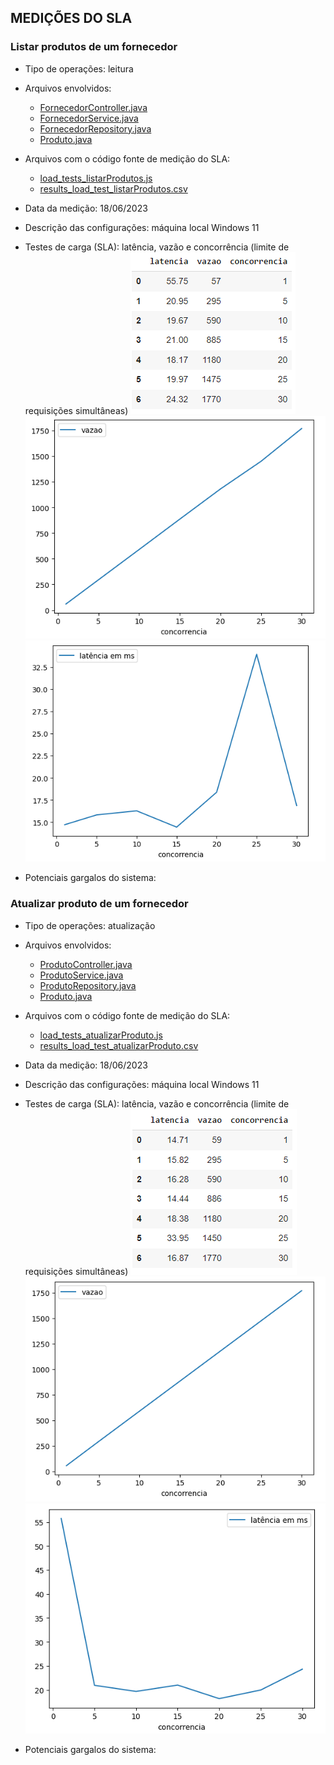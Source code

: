 
## MEDIÇÕES DO SLA

### Listar produtos de um fornecedor
- Tipo de operações: leitura
- Arquivos envolvidos:
    - [FornecedorController.java](../src/main/java/bsi/pcs/organo/controller/FornecedorController.java)
    - [FornecedorService.java](../src/main/java/bsi/pcs/organo/service/FornecedorService.java)
    - [FornecedorRepository.java](../src/main/java/bsi/pcs/organo/repository/FornecedorRepository.java)
    - [Produto.java](../src/main/java/bsi/pcs/organo/model/Produto.java)

- Arquivos com o código fonte de medição do SLA:
    - [load_tests_listarProdutos.js](load_tests_listarProdutos.js)
    - [results_load_test_listarProdutos.csv](results_load_test_listarProdutos.csv)
- Data da medição: 18/06/2023
- Descrição das configurações: máquina local Windows 11
- Testes de carga (SLA): latência, vazão e concorrência (limite de requisições simultâneas)
![dados listarProdutos](https://github.com/pcs-sgbd-organo/organo-api/blob/master/k6/dados_medicao_listarProdutos.png)
![vazao por concorrencia listarProdutos](https://github.com/pcs-sgbd-organo/organo-api/blob/master/k6/vazao_por_concorrencia_listarProdutos.png)
![latencia por concorrencia listarProdutos](https://github.com/pcs-sgbd-organo/organo-api/blob/master/k6/latencia_por_concorrencia_listarProdutos.png)

- Potenciais gargalos do sistema:

### Atualizar produto de um fornecedor
- Tipo de operações: atualização
- Arquivos envolvidos:
    - [ProdutoController.java](../src/main/java/bsi/pcs/organo/controller/ProdutoController.java)
    - [ProdutoService.java](../src/main/java/bsi/pcs/organo/service/ProdutoService.java)
    - [ProdutoRepository.java](../src/main/java/bsi/pcs/organo/repository/ProdutoRepository.java)
    - [Produto.java](../src/main/java/bsi/pcs/organo/model/Produto.java)

- Arquivos com o código fonte de medição do SLA:
    - [load_tests_atualizarProduto.js](load_tests_atualizarProduto.js)
    - [results_load_test_atualizarProduto.csv](results_load_test_atualizarProduto.csv)
- Data da medição: 18/06/2023
- Descrição das configurações: máquina local Windows 11
- Testes de carga (SLA): latência, vazão e concorrência (limite de requisições simultâneas)
![dados atualizarProduto](https://github.com/pcs-sgbd-organo/organo-api/blob/master/k6/dados_medicao_atualizarProduto.png)
![vazao por concorrencia atualizarProduto](https://github.com/pcs-sgbd-organo/organo-api/blob/master/k6/vazao_por_concorrencia_atualizarProduto.png)
![latencia por concorrencia atualizarProduto](https://github.com/pcs-sgbd-organo/organo-api/blob/master/k6/latencia_por_concorrencia_atualizarProduto.png)

- Potenciais gargalos do sistema: